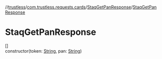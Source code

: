 //[trustless](../../../index.md)/[com.trustless.requests.cards](../index.md)/[StaqGetPanResponse](index.md)/[StaqGetPanResponse](-staq-get-pan-response.md)

# StaqGetPanResponse

[]\
constructor(token: [String](https://kotlinlang.org/api/latest/jvm/stdlib/kotlin/-string/index.html), pan: [String](https://kotlinlang.org/api/latest/jvm/stdlib/kotlin/-string/index.html))
